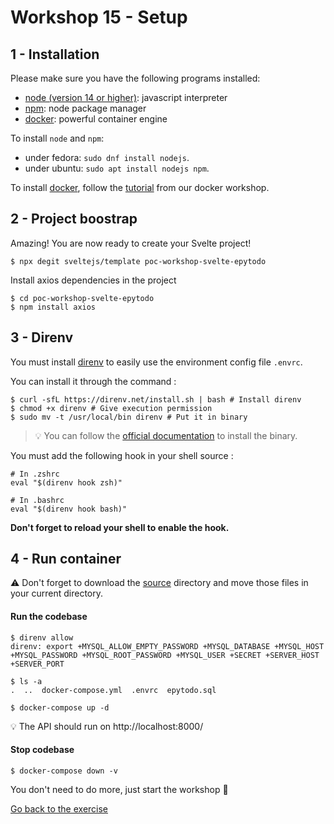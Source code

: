 # Workshop 15 - Setup

## 1 - Installation

Please make sure you have the following programs installed:

- [node (version 14 or higher)](https://github.com/nodejs/node): javascript interpreter
- [npm](https://www.npmjs.com/): node package manager
- [docker](https://www.docker.com/): powerful container engine

To install `node` and `npm`:
- under fedora: `sudo dnf install nodejs`.
- under ubuntu: `sudo apt install nodejs npm`.

To install [docker](https://www.docker.com/), follow the [tutorial](https://github.com/PoCInnovation/Workshops/blob/master/software/4.Docker/SETUP.md) from our docker workshop.

## 2 - Project boostrap

Amazing! You are now ready to create your Svelte project!

```shell
$ npx degit sveltejs/template poc-workshop-svelte-epytodo
```

Install axios dependencies in the project

```shell
$ cd poc-workshop-svelte-epytodo
$ npm install axios
```

## 3 - Direnv

You must install [direnv](https://direnv.net/) to easily use the environment config file `.envrc`.

You can install it through the command :

```shell
$ curl -sfL https://direnv.net/install.sh | bash # Install direnv
$ chmod +x direnv # Give execution permission
$ sudo mv -t /usr/local/bin direnv # Put it in binary
```

> :bulb: You can follow the [official documentation](https://direnv.net/docs/installation.html) to install the binary.

You must add the following hook in your shell source :

```shell
# In .zshrc
eval "$(direnv hook zsh)"

# In .bashrc
eval "$(direnv hook bash)"
```

**Don't forget to reload your shell to enable the hook.**

## 4 - Run container

:warning: Don't forget to download the [source](./source/) directory and move those files in your current directory.

#### Run the codebase

```shell
$ direnv allow
direnv: export +MYSQL_ALLOW_EMPTY_PASSWORD +MYSQL_DATABASE +MYSQL_HOST +MYSQL_PASSWORD +MYSQL_ROOT_PASSWORD +MYSQL_USER +SECRET +SERVER_HOST +SERVER_PORT

$ ls -a
.  ..  docker-compose.yml  .envrc  epytodo.sql

$ docker-compose up -d
```

:bulb: The API should run on http://localhost:8000/

#### Stop codebase

```shell
$ docker-compose down -v
```

You don't need to do more, just start the workshop :rocket:

[Go back to the exercise](./README.md)